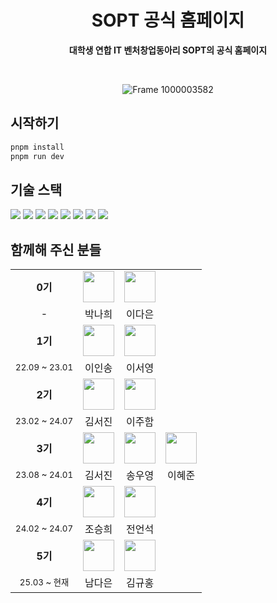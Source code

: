<div align="center">

# SOPT 공식 홈페이지

**대학생 연합 IT 벤처창업동아리 SOPT의 공식 홈페이지**

<br />

![Frame 1000003582](https://github.com/sopt-makers/sopt.org-frontend/assets/62867581/76d6cdb2-2b5b-4f9c-a2f2-14fd64be3cb4)
</div>


## 시작하기

```bash
pnpm install
pnpm run dev
```

## 기술 스택

<img src="https://img.shields.io/badge/HTML5-e34f26?style=flat-square&logo=html5&logoColor=white"/></a>
<img src="https://img.shields.io/badge/CSS3-1572B6?style=flat-square&logo=css3&logoColor=white"/></a>
<img src="https://img.shields.io/badge/React-61DAFB?style=flat-square&logo=React&logoColor=white"/></a>
 <img src="https://img.shields.io/badge/Next.js-black?style=flat-square&logo=Next.js&logoColor=white"/>
<img src="https://img.shields.io/badge/TypeScript-3776AB?style=flat-square&logo=Typescript&logoColor=white"/></a>
<img src="https://img.shields.io/badge/React%20Query-FF4154?style=flat-square&logo=React&logoColor=white"/></a>
<img src="https://img.shields.io/badge/emotion-e084c6?style=flat-square&logo=styled-components&logoColor=white"/>
<img src="https://img.shields.io/badge/framer%20motion-dd22cd?style=flat-square&logo=framer-motion&logoColor=white"/></a>

## 함께해 주신 분들

<div align="center">
<table align="center">
<tr>
   <tr align="center">
      <td >
       <b>0기</b>
      </td>
        <td >
            <a href="https://github.com/Nahee-Park">
              <img src="https://github.com/Nahee-Park.png" width="50" />
            </a>
        </td>
        <td  background-color="white">
            <a href="https://github.com/dannaward">
              <img src="https://github.com/dannaward.png" width="50" />
            </a> 
        </td>
    <td></td>
    </tr>
    <tr align="center">
     <td>-</td>
        <td>
            박나희 <br/>
      </td>
        <td>
            이다은 <br />
        </td>
     <td></td>
    </tr>
</tr>
  
<tr>
   <tr align="center">
      <td >
      <b>1기</b>
      </td>
        <td >
            <a href="https://github.com/ingong">
              <img src="https://github.com/ingong.png" width="50" />
            </a>
        </td>
        <td  background-color="white">
            <a href="https://github.com/leeseooo">
              <img src="https://github.com/leeseooo.png" width="50" />
            </a> 
        </td>
        <td></td>
    </tr>
    <tr align="center">
     <td><sub>22.09 ~ 23.01</sup></td>
        <td>
            이인송 <br/>
      </td>
        <td>
            이서영 <br />
        </td>
     <td></td>
    </tr>
</tr>
  
<tr>
   <tr align="center">
      <td >
      <b>2기</b>
      </td>
        <td >
            <a href="https://github.com/seojinseojin">
              <img src="https://github.com/seojinseojin.png" width="50" />
            </a>
        </td>
        <td  background-color="white">
            <a href="https://github.com/joohaem">
              <img src="https://github.com/joohaem.png" width="50" />
            </a> 
        </td>
        <td></td>
    </tr>
    <tr align="center">
     <td><sub>23.02 ~ 24.07</sup></td>
        <td>
            김서진 <br/>
      </td>
        <td>
            이주함 <br />
        </td>
         <td></td>
    </tr>
</tr>
  
  <tr>
    <tr align="center">
      <td  >
      <b>3기</b>
      </td>
        <td >
            <a href="https://github.com/seojinseojin">
              <img src="https://github.com/seojinseojin.png" width="50" />
            </a>
        </td>
        <td  background-color="white">
            <a href="https://github.com/f0rever0">
              <img src="https://github.com/f0rever0.png" width="50" />
            </a> 
        </td>
        <td >
            <a href="https://github.com/solar3070">
              <img src="https://github.com/solar3070.png" width="50" />
            </a>
        </td>
    </tr>
    <tr align="center">
     <td><sub>23.08 ~ 24.01</sup></td>
        <td>
            김서진 <br/>
      </td>
        <td>
            송우영 <br />
        </td>
        <td>
            이혜준 <br />
        </td>
    </tr>
</tr>

<tr>
   <tr align="center">
      <td >
      <b>4기</b>
      </td>
        <td >
            <a href="https://github.com/lydiacho">
              <img src="https://github.com/lydiacho.png" width="50" />
            </a>
        </td>
        <td>
            <a href="https://github.com/eonseok-jeon">
              <img src="https://github.com/eonseok-jeon.png" width="50" />
            </a> 
        </td>
        <td></td>
    </tr>
    <tr align="center">
     <td><sub>24.02 ~ 24.07</sup></td>
        <td>
            조승희 <br/>
      </td>
        <td>
            전언석 <br />
        </td>
     <td></td>
    </tr>

<tr>
   <tr align="center">
      <td >
      <b>5기</b>
      </td>
        <td >
            <a href="https://github.com/namdaeun">
              <img src="https://github.com/namdaeun.png" width="50" />
            </a>
        </td>
        <td  background-color="white">
            <a href="https://github.com/rtttr1">
              <img src="https://github.com/rtttr1.png" width="50" />
            </a> 
        </td>
        <td></td>
    </tr>
    <tr align="center">
     <td><sub>25.03 ~ 현재</sup></td>
        <td>
            남다은 <br/>
      </td>
        <td>
            김규홍 <br />
        </td>
         <td></td>
    </tr>
 </tr>
</tr>

</table>
</div>


